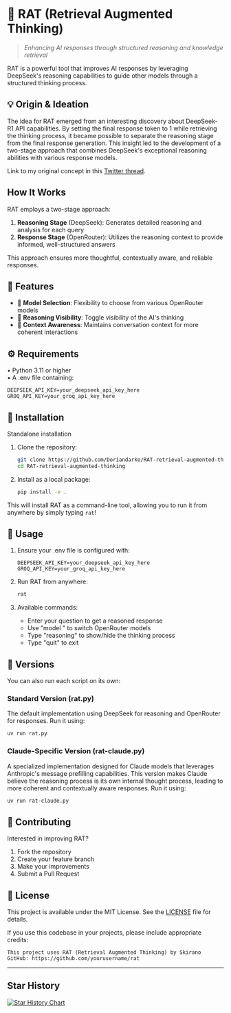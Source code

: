 # 🧠 RAT (Retrieval Augmented Thinking)

> *Enhancing AI responses through structured reasoning and knowledge retrieval*

RAT is a powerful tool that improves AI responses by leveraging DeepSeek's reasoning capabilities to guide other models through a structured thinking process.

## 💡 Origin & Ideation

The idea for RAT emerged from an interesting discovery about DeepSeek-R1 API capabilities. By setting the final response token to 1 while retrieving the thinking process, it became possible to separate the reasoning stage from the final response generation. This insight led to the development of a two-stage approach that combines DeepSeek's exceptional reasoning abilities with various response models.

Link to my original concept in this [Twitter thread](https://x.com/skirano/status/1881922469411643413).

## How It Works

RAT employs a two-stage approach:
1. **Reasoning Stage** (DeepSeek): Generates detailed reasoning and analysis for each query
2. **Response Stage** (OpenRouter): Utilizes the reasoning context to provide informed, well-structured answers

This approach ensures more thoughtful, contextually aware, and reliable responses.

## 🎯 Features

- 🤖 **Model Selection**: Flexibility to choose from various OpenRouter models
- 🧠 **Reasoning Visibility**: Toggle visibility of the AI's thinking
- 🔄 **Context Awareness**: Maintains conversation context for more coherent interactions

## ⚙️ Requirements

• Python 3.11 or higher  
• A .env file containing:
  ```plaintext
  DEEPSEEK_API_KEY=your_deepseek_api_key_here
  GROQ_API_KEY=your_groq_api_key_here
  ```

## 🚀 Installation
Standalone installation

1. Clone the repository:
   ```bash
   git clone https://github.com/Doriandarko/RAT-retrieval-augmented-thinking.git
   cd RAT-retrieval-augmented-thinking
   ```


2. Install as a local package:
   ```bash
   pip install -e .
   ```

This will install RAT as a command-line tool, allowing you to run it from anywhere by simply typing `rat`!

## 📖 Usage

1. Ensure your .env file is configured with:
   ```plaintext
   DEEPSEEK_API_KEY=your_deepseek_api_key_here
   GROQ_API_KEY=your_groq_api_key_here
   ```

2. Run RAT from anywhere:
   ```bash
   rat
   ```

3. Available commands:
   - Enter your question to get a reasoned response
   - Use "model <name>" to switch OpenRouter models
   - Type "reasoning" to show/hide the thinking process
   - Type "quit" to exit



## 🚀 Versions
You can also run each script on its own:

### Standard Version (rat.py)
The default implementation using DeepSeek for reasoning and OpenRouter for responses.
Run it using:
```bash
uv run rat.py
```

### Claude-Specific Version (rat-claude.py)
A specialized implementation designed for Claude models that leverages Anthropic's message prefilling capabilities. This version makes Claude believe the reasoning process is its own internal thought process, leading to more coherent and contextually aware responses.
Run it using:
```bash
uv run rat-claude.py
```


## 🤝 Contributing

Interested in improving RAT?

1. Fork the repository
2. Create your feature branch
3. Make your improvements
4. Submit a Pull Request

## 📜 License

This project is available under the MIT License. See the [LICENSE](LICENSE) file for details.

If you use this codebase in your projects, please include appropriate credits:

```plaintext
This project uses RAT (Retrieval Augmented Thinking) by Skirano
GitHub: https://github.com/yourusername/rat
```
---

## Star History

[![Star History Chart](https://api.star-history.com/svg?repos=Doriandarko/RAT-retrieval-augmented-thinking&type=Date)](https://star-history.com/#Doriandarko/RAT-retrieval-augmented-thinking&Date)
